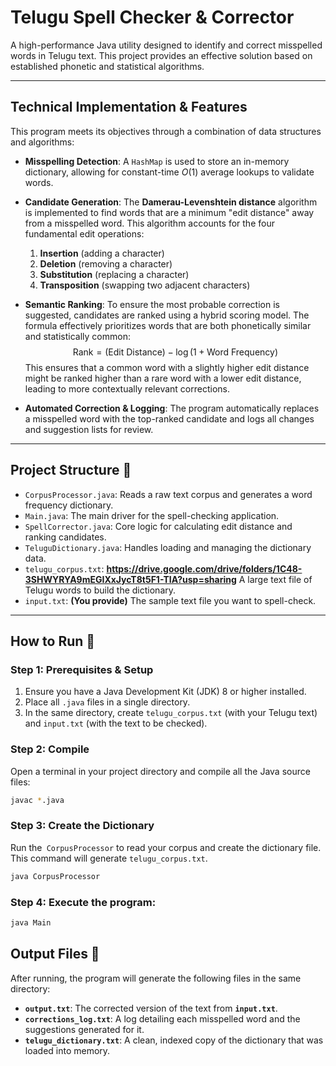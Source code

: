 # Telugu Spell Checker & Corrector

A high-performance Java utility designed to identify and correct misspelled words in Telugu text. This project provides an effective solution based on established phonetic and statistical algorithms.

***

## Technical Implementation & Features

This program meets its objectives through a combination of data structures and algorithms:

* **Misspelling Detection**: A `HashMap` is used to store an in-memory dictionary, allowing for constant-time $O(1)$ average lookups to validate words.

* **Candidate Generation**: The **Damerau-Levenshtein distance** algorithm is implemented to find words that are a minimum "edit distance" away from a misspelled word. This algorithm accounts for the four fundamental edit operations:
    1.  **Insertion** (adding a character)
    2.  **Deletion** (removing a character)
    3.  **Substitution** (replacing a character)
    4.  **Transposition** (swapping two adjacent characters)

* **Semantic Ranking**: To ensure the most probable correction is suggested, candidates are ranked using a hybrid scoring model. The formula effectively prioritizes words that are both phonetically similar and statistically common:
    $$\text{Rank} = (\text{Edit Distance}) - \log(1 + \text{Word Frequency})$$
    This ensures that a common word with a slightly higher edit distance might be ranked higher than a rare word with a lower edit distance, leading to more contextually relevant corrections.

* **Automated Correction & Logging**: The program automatically replaces a misspelled word with the top-ranked candidate and logs all changes and suggestion lists for review.

***

## Project Structure 📁

* `CorpusProcessor.java`: Reads a raw text corpus and generates a word frequency dictionary.
* `Main.java`: The main driver for the spell-checking application.
* `SpellCorrector.java`: Core logic for calculating edit distance and ranking candidates.
* `TeluguDictionary.java`: Handles loading and managing the dictionary data.
* `telugu_corpus.txt`: **https://drive.google.com/drive/folders/1C48-3SHWYRYA9mEGIXxJycT8t5F1-TIA?usp=sharing**
                        A large text file of Telugu words to build the dictionary.
* `input.txt`: **(You provide)** The sample text file you want to spell-check.
***

## How to Run 🚀

### Step 1: Prerequisites & Setup

1.  Ensure you have a Java Development Kit (JDK) 8 or higher installed.
2.  Place all `.java` files in a single directory.
3.  In the same directory, create `telugu_corpus.txt` (with your Telugu text) and `input.txt` (with the text to be checked).

### Step 2: Compile

Open a terminal in your project directory and compile all the Java source files:
```bash
javac *.java
```
### Step 3: Create the Dictionary
 Run the` CorpusProcessor` to read your corpus and create the dictionary file. This command will generate `telugu_corpus.txt`.
```bash
java CorpusProcessor  
``` 
### Step 4: Execute the program:
```bash
java Main
``` 
## Output Files 📝

After running, the program will generate the following files in the same directory:

* **`output.txt`**: The corrected version of the text from **`input.txt`**.
* **`corrections_log.txt`**: A log detailing each misspelled word and the suggestions generated for it.
* **`telugu_dictionary.txt`**: A clean, indexed copy of the dictionary that was loaded into memory.
